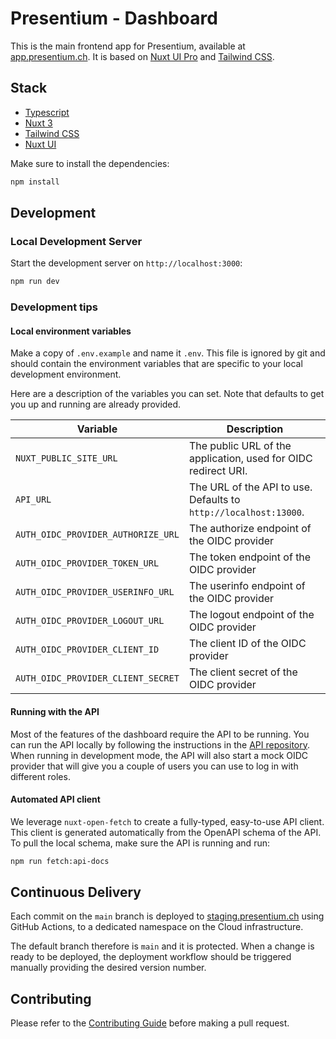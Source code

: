 # Presentium - Dashboard

This is the main frontend app for Presentium, available at [app.presentium.ch](https://app.presentium.ch).
It is based on [Nuxt UI Pro](https://ui.nuxt.com/pro) and [Tailwind CSS](https://tailwindcss.com/).

## Stack

- [Typescript](https://www.typescriptlang.org/)
- [Nuxt 3](https://nuxt.com/)
- [Tailwind CSS](https://tailwindcss.com/)
- [Nuxt UI](https://ui.nuxt.com/)

Make sure to install the dependencies:

```bash
npm install
```

## Development

### Local Development Server

Start the development server on `http://localhost:3000`:

```bash
npm run dev
```

### Development tips

#### Local environment variables

Make a copy of `.env.example` and name it `.env`. This file is ignored by git and should contain the environment
variables that are specific to your local development environment.

Here are a description of the variables you can set. Note that defaults to get you up and running are already provided.

| Variable                           | Description                                                      |
| ---------------------------------- | ---------------------------------------------------------------- |
| `NUXT_PUBLIC_SITE_URL`             | The public URL of the application, used for OIDC redirect URI.   |
| `API_URL`                          | The URL of the API to use. Defaults to `http://localhost:13000`. |
| `AUTH_OIDC_PROVIDER_AUTHORIZE_URL` | The authorize endpoint of the OIDC provider                      |
| `AUTH_OIDC_PROVIDER_TOKEN_URL`     | The token endpoint of the OIDC provider                          |
| `AUTH_OIDC_PROVIDER_USERINFO_URL`  | The userinfo endpoint of the OIDC provider                       |
| `AUTH_OIDC_PROVIDER_LOGOUT_URL`    | The logout endpoint of the OIDC provider                         |
| `AUTH_OIDC_PROVIDER_CLIENT_ID`     | The client ID of the OIDC provider                               |
| `AUTH_OIDC_PROVIDER_CLIENT_SECRET` | The client secret of the OIDC provider                           |

#### Running with the API

Most of the features of the dashboard require the API to be running. You can run the API locally by following the
instructions in the [API repository](https://github.com/presentium/api). When running in development mode, the API
will also start a mock OIDC provider that will give you a couple of users you can use to log in with different roles.

#### Automated API client

We leverage `nuxt-open-fetch` to create a fully-typed, easy-to-use API client. This client is generated automatically
from the OpenAPI schema of the API. To pull the local schema, make sure the API is running and run:

```bash
npm run fetch:api-docs
```

## Continuous Delivery

Each commit on the `main` branch is deployed to [staging.presentium.ch](https://staging.presentium.ch)
using GitHub Actions, to a dedicated namespace on the Cloud infrastructure.

The default branch therefore is `main` and it is protected. When a change is ready to be deployed,
the deployment workflow should be triggered manually providing the desired version number.

## Contributing

Please refer to the [Contributing Guide][contributing] before making a pull request.

[contributing]: https://github.com/presentium/meta/blob/main/CONTRIBUTING.md
